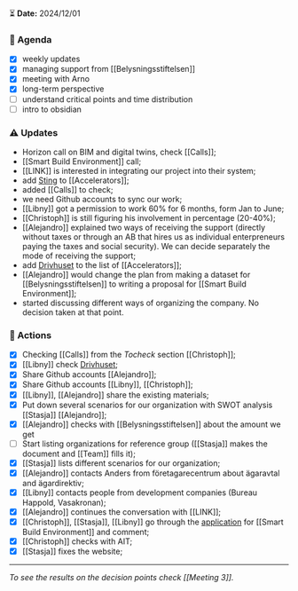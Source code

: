 ⏳ **Date:** 2024/12/01

### 📃 Agenda

- [x] weekly updates
- [x] managing support from [[Belysningsstiftelsen]]
- [x] meeting with Arno
- [x] long-term perspective
- [ ] understand critical points and time distribution
- [ ] intro to obsidian

### ⚠️ Updates

- Horizon call on BIM and digital twins, check [[Calls]];
- [[Smart Build Environment]] call;
- [[LINK]] is interested in integrating our project into their system;
- add [Sting](https://www.sting.co/) to [[Accelerators]];
- added [[Calls]] to check;
- we need Github accounts to sync our work;
- [[Libny]] got a permission to work 60% for 6 months, form Jan to June;
- [[Christoph]] is still figuring his involvement in percentage (20-40%);
- [[Alejandro]] explained two ways of receiving the support (directly without taxes or through an AB that hires us as individual enterpreneurs paying the taxes and social security). We can decide separately the mode of receiving the support;
- add [Drivhuset](https://uppsala.drivhuset.se/en/) to the list of [[Accelerators]];
- [[Alejandro]] would change the plan from making a dataset for [[Belysningsstiftelsen]] to writing a proposal for [[Smart Build Environment]];
- started discussing different ways of organizing the company. No decision taken at that point.

### 🚀 Actions

- [x] Checking [[Calls]] from the _Tocheck_ section [[Christoph]];
- [x] [[Libny]] check [Drivhuset](https://uppsala.drivhuset.se/en/);
- [x] Share Github accounts [[Alejandro]];
- [x] Share Github accounts [[Libny]], [[Christoph]];
- [x] [[Libny]], [[Alejandro]] share the existing materials;
- [x] Put down several scenarios for our organization with SWOT analysis [[Stasja]] [[Alejandro]];
- [x] [[Alejandro]] checks with [[Belysningsstiftelsen]] about the amount we get
- [ ] Start listing organizations for reference group ([[Stasja]] makes the document and [[Team]] fills it);
- [x] [[Stasja]] lists different scenarios for our organization;
- [x] [[Alejandro]] contacts Anders from företagarecentrum about ägaravtal and ägardirektiv;
- [x] [[Libny]] contacts people from development companies (Bureau Happold, Vasakronan);
- [x] [[Alejandro]] continues the conversation with [[LINK]];
- [x] [[Christoph]], [[Stasja]], [[Libny]] go through the [application](<https://docs.google.com/document/d/1Nw39aLQXX1vT108xCehXid6ua1sFzgRvoNgCRudiSdM/edit?usp=drive_link>) for [[Smart Build Environment]] and comment;
- [x] [[Christoph]] checks with AIT;
- [x] [[Stasja]] fixes the website;

---

_To see the results on the decision points check [[Meeting 3]]._
